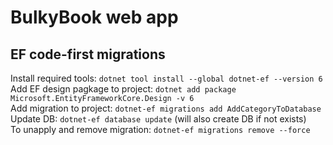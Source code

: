 # BulkyBook web app

## EF code-first migrations
Install required tools: `dotnet tool install --global dotnet-ef --version 6`  
Add EF design pagkage to project: `dotnet add package Microsoft.EntityFrameworkCore.Design -v 6`  
Add migration to project: `dotnet-ef migrations add AddCategoryToDatabase`  
Update DB: `dotnet-ef database update` (will also create DB if not exists)  
To unapply and remove migration: `dotnet-ef migrations remove --force`
